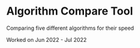 # Algorithm Compare Tool
Comparing five different algorithms for their speed

Worked on Jun 2022 - Jul 2022
